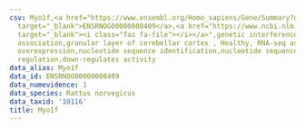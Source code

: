 ```yaml
---
csv: Myo1f,<a href="https://www.ensembl.org/Homo_sapiens/Gene/Summary?db=core;g=ENSRNOG00000008409"
  target="_blank">ENSRNOG00000008409</a>,<a href="https://www.ncbi.nlm.nih.gov/pubmed/30467350"
  target="_blank"><i class="fas fa-file"></i></a>",genetic interference,functional
  association,granular layer of cerebellar cortex , Healthy, RNA-seq assay, hsf-1
  overexpression,nucleotide sequence identification,nucleotide sequence identification,transcriptional
  regulation,down-regulates activity
data_alias: Myo1f
data_id: ENSRNOG00000008409
data_numevidence: 1
data_species: Rattus norvegicus
data_taxid: '10116'
title: Myo1f
---
```


